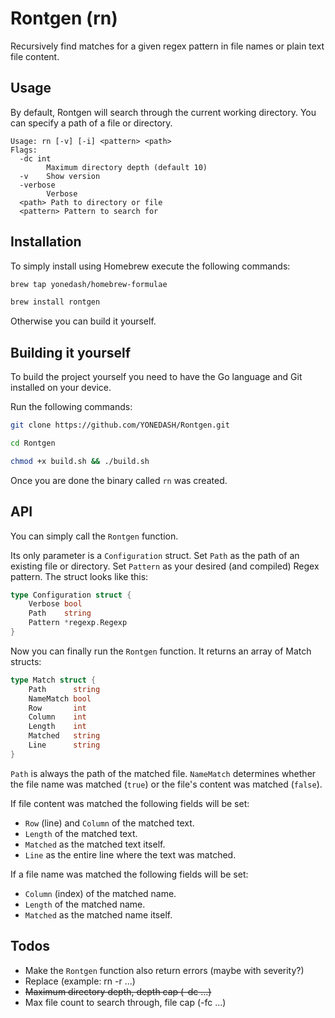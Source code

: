 # Rontgen (rn)

Recursively find matches for a given regex pattern in file names or plain text file content.

## Usage

By default, Rontgen will search through the current working directory. You can specify a path of a file or directory.

```
Usage: rn [-v] [-i] <pattern> <path>
Flags:
  -dc int
        Maximum directory depth (default 10)
  -v    Show version
  -verbose
        Verbose
  <path> Path to directory or file
  <pattern> Pattern to search for
```

## Installation

To simply install using Homebrew execute the following commands:

```zsh
brew tap yonedash/homebrew-formulae
```
```zsh
brew install rontgen
```

Otherwise you can build it yourself.

## Building it yourself

To build the project yourself you need to have the Go language and Git installed on your device.

Run the following commands:
```zsh
git clone https://github.com/YONEDASH/Rontgen.git
```
```zsh
cd Rontgen
```
```zsh
chmod +x build.sh && ./build.sh
```

Once you are done the binary called ``rn`` was created.

## API

You can simply call the ``Rontgen`` function. 

Its only parameter is a ``Configuration`` struct. Set ``Path`` as the path of an existing file or directory. Set ``Pattern`` as your desired (and compiled) Regex pattern. The struct looks like this:

```go
type Configuration struct {
	Verbose bool
	Path    string
	Pattern *regexp.Regexp
}
```

Now you can finally run the ``Rontgen`` function. It returns an array of Match structs:

```go
type Match struct {
	Path      string
	NameMatch bool
	Row       int
	Column    int
	Length    int
	Matched   string
	Line      string
}
```

``Path`` is always the path of the matched file.
``NameMatch`` determines whether the file name was matched (``true``) or the file's content was matched (``false``).

If file content was matched the following fields will be set:
- ``Row`` (line) and ``Column`` of the matched text.
- ``Length`` of the matched text.
- ``Matched`` as the matched text itself.
- ``Line`` as the entire line where the text was matched.

If a file name was matched the following fields will be set:
- ``Column`` (index) of the matched name.
- ``Length`` of the matched name.
- ``Matched`` as the matched name itself.


## Todos

- Make the ``Rontgen`` function also return errors (maybe with severity?)
- Replace (example: rn <pattern> -r ...)
- ~~Maximum directory depth, depth cap (-dc ...)~~
- Max file count to search through, file cap (-fc ...)
